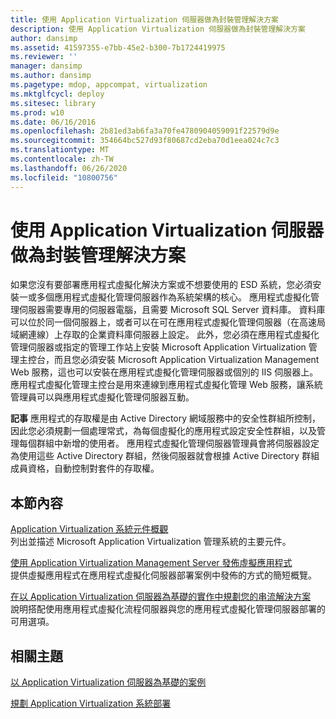 ```yaml
---
title: 使用 Application Virtualization 伺服器做為封裝管理解決方案
description: 使用 Application Virtualization 伺服器做為封裝管理解決方案
author: dansimp
ms.assetid: 41597355-e7bb-45e2-b300-7b1724419975
ms.reviewer: ''
manager: dansimp
ms.author: dansimp
ms.pagetype: mdop, appcompat, virtualization
ms.mktglfcycl: deploy
ms.sitesec: library
ms.prod: w10
ms.date: 06/16/2016
ms.openlocfilehash: 2b81ed3ab6fa3a70fe4780904059091f22579d9e
ms.sourcegitcommit: 354664bc527d93f80687cd2eba70d1eea024c7c3
ms.translationtype: MT
ms.contentlocale: zh-TW
ms.lasthandoff: 06/26/2020
ms.locfileid: "10800756"
---
```

# 使用 Application Virtualization 伺服器做為封裝管理解決方案


如果您沒有要部署應用程式虛擬化解決方案或不想要使用的 ESD 系統，您必須安裝一或多個應用程式虛擬化管理伺服器作為系統架構的核心。 應用程式虛擬化管理伺服器需要專用的伺服器電腦，且需要 Microsoft SQL Server 資料庫。 資料庫可以位於同一個伺服器上，或者可以在可在應用程式虛擬化管理伺服器（在高速局域網連線）上存取的企業資料庫伺服器上設定。 此外，您必須在應用程式虛擬化管理伺服器或指定的管理工作站上安裝 Microsoft Application Virtualization 管理主控台，而且您必須安裝 Microsoft Application Virtualization Management Web 服務，這也可以安裝在應用程式虛擬化管理伺服器或個別的 IIS 伺服器上。 應用程式虛擬化管理主控台是用來連線到應用程式虛擬化管理 Web 服務，讓系統管理員可以與應用程式虛擬化管理伺服器互動。

**記事** 應用程式的存取權是由 Active Directory 網域服務中的安全性群組所控制，因此您必須規劃一個處理常式，為每個虛擬化的應用程式設定安全性群組，以及管理每個群組中新增的使用者。 應用程式虛擬化管理伺服器管理員會將伺服器設定為使用這些 Active Directory 群組，然後伺服器就會根據 Active Directory 群組成員資格，自動控制對套件的存取權。

 

## 本節內容


<a href="" id="overview-of-the-application-virtualization-system-components"></a>[Application Virtualization 系統元件概觀](overview-of-the-application-virtualization-system-components.md)  
列出並描述 Microsoft Application Virtualization 管理系統的主要元件。

<a href="" id="publishing-virtual-applications-using-application-virtualization-management-servers"></a>[使用 Application Virtualization Management Server 發佈虛擬應用程式](publishing-virtual-applications-using-application-virtualization-management-servers.md)  
提供虛擬應用程式在應用程式虛擬化伺服器部署案例中發佈的方式的簡短概覽。

<a href="" id="planning-your-streaming-solution-in-an-application-virtualization-server-based-implementation"></a>[在以 Application Virtualization 伺服器為基礎的實作中規劃您的串流解決方案](planning-your-streaming-solution-in-an-application-virtualization-server-based-implementation.md)  
說明搭配使用應用程式虛擬化流程伺服器與您的應用程式虛擬化管理伺服器部署的可用選項。

## 相關主題


[以 Application Virtualization 伺服器為基礎的案例](application-virtualization-server-based-scenario.md)

[規劃 Application Virtualization 系統部署](planning-for-application-virtualization-system-deployment.md)

 

 





